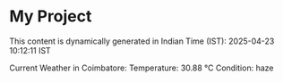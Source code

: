 # My Project

This content is dynamically generated in Indian Time (IST): 2025-04-23 10:12:11 IST


Current Weather in Coimbatore:
Temperature: 30.88 °C
Condition: haze
